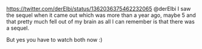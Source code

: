 https://twitter.com/derElbi/status/1362036375462232065 @derElbi I saw the sequel when it came out which was  more than a year ago, maybe 5 and that pretty much fell out of my brain as all I can remember is that there was a sequel.

But yes you have to watch both now :)